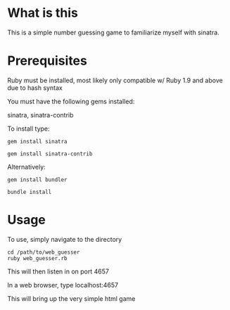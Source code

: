 # What is this

<p> This is a simple number guessing game to familiarize myself with sinatra. </p>

# Prerequisites
<p> Ruby must be installed, most likely only compatible w/ Ruby 1.9 and above due to hash syntax </p>
<p> You must have the following gems installed: </p>
<p> sinatra, sinatra-contrib </p>
<p> To install type: </p>       

    gem install sinatra

    gem install sinatra-contrib

<p> Alternatively: </p>

    gem install bundler

    bundle install

# Usage 
<p> To use, simply navigate to the directory </p>

    cd /path/to/web_guesser
    ruby web_guesser.rb
<p> This will then listen in on port 4657 </p>
<p> In a web browser, type localhost:4657 </p>
<p> This will bring up the very simple html game </p>
